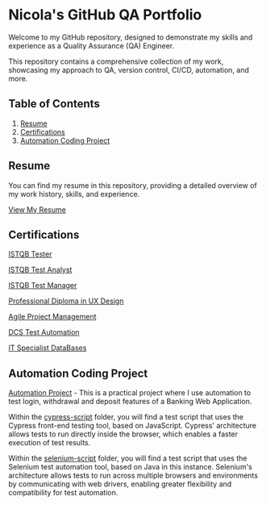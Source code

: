 # Nicola's GitHub QA Portfolio

Welcome to my GitHub repository, designed to demonstrate my skills and experience as a Quality Assurance (QA) Engineer. 

This repository contains a comprehensive collection of my work, showcasing my approach to QA, version control, CI/CD, automation, and more.

## Table of Contents

1. [Resume](#resume)
2. [Certifications](#certifications)
3. [Automation Coding Project](#automation-coding-project)


## Resume

You can find my resume in this repository, providing a detailed overview of my work history, skills, and experience.

[View My Resume](./resume.md)  <!-- Or link to a PDF: ./Resume.pdf -->


## Certifications
[ISTQB Tester](./ISTQB_Certifications/Tester)

[ISTQB Test Analyst](https://github.com/nicola-deb/qa-testing-portfolio/tree/main/certifications/ISTQB_Certifications/Test_Analyst)

[ISTQB Test Manager](./ISTQB_Certifications/Test_Manager)

[Professional Diploma in UX Design](./UX_Design_Institute/UX_Design)

[Agile Project Management](./Agile_Project_Management/AgilePMFoundation2024)

[DCS Test Automation](./DCS_Test_Automation_Course/Automation)

[IT Specialist DataBases](https://www.credly.com/earner/earned/badge/4b27d3ed-1459-4238-91d6-683f0493f2ac)

## Automation Coding Project

[Automation Project](https://github.com/nicola-deb/qa-testing-portfolio/tree/main/test-automation) - This is a practical project where I use automation to test login, withdrawal and deposit features of a Banking Web Application.
 
Within the [cypress-script](https://github.com/nicola-deb/qa-testing-portfolio/tree/main/test-automation/cypress-script) folder, you will find a test script that uses the Cypress front-end testing tool, based on JavaScript. Cypress' architecture allows tests to run directly inside the browser, which enables a faster execution of test results.

Within the [selenium-script](https://github.com/nicola-deb/qa-testing-portfolio/tree/main/test-automation/selenium-script) folder, you will find a test script that uses the Selenium test automation tool, based on Java in this instance. 
Selenium's architecture allows tests to run across multiple browsers and environments by communicating with web drivers, enabling greater flexibility and compatibility for test automation.

